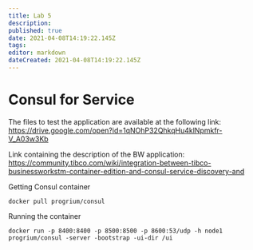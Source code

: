 ```yaml
---
title: Lab 5
description: 
published: true
date: 2021-04-08T14:19:22.145Z
tags: 
editor: markdown
dateCreated: 2021-04-08T14:19:22.145Z
---
```


# Consul for Service
The files to test the application are available at the following link: https://drive.google.com/open?id=1qNOhP32QhkqHu4klNpmkfr-V_A03w3Kb

Link containing the description of the BW application: https://community.tibco.com/wiki/integration-between-tibco-businessworkstm-container-edition-and-consul-service-discovery-and

Getting Consul container
```
docker pull progrium/consul
```
Running the container
```
docker run -p 8400:8400 -p 8500:8500 -p 8600:53/udp -h node1 progrium/consul -server -bootstrap -ui-dir /ui
```